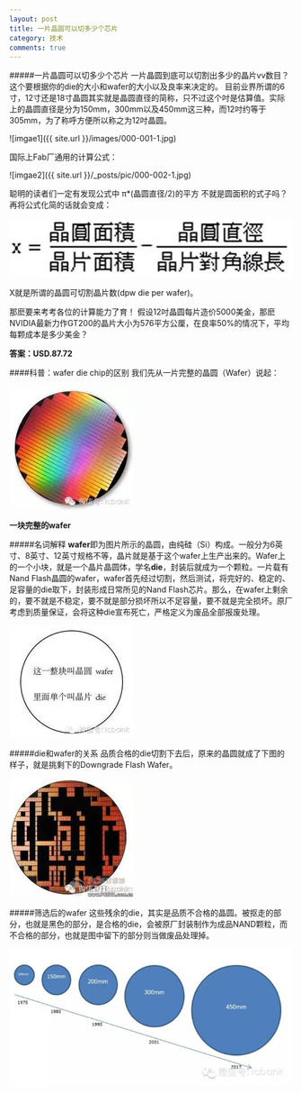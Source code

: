 ```yaml
---
layout: post
title: 一片晶圆可以切多少个芯片
category: 技术
comments: true
---
```


#####一片晶圆可以切多少个芯片
一片晶圆到底可以切割出多少的晶片vv数目？
这个要根据你的die的大小和wafer的大小以及良率来决定的。
目前业界所谓的6寸，12寸还是18寸晶圆其实就是晶圆直径的简称，只不过这个吋是估算值。实际上的晶圆直径是分为150mm，300mm以及450mm这三种，而12吋约等于305mm，为了称呼方便所以称之为12吋晶圆。

![imgae1]({{ site.url }}/images/000-001-1.jpg)

国际上Fab厂通用的计算公式：

![imgae2]({{ site.url }}/_posts/pic/000-002-1.jpg)

聪明的读者们一定有发现公式中  π*(晶圆直径/2)的平方 不就是圆面积的式子吗？再将公式化简的话就会变成：

![imgae](./pic/000-003.jpg)

X就是所谓的晶圆可切割晶片数(dpw  die per wafer)。

那麽要来考考各位的计算能力了育！
假设12吋晶圆每片造价5000美金，那麽NVIDIA最新力作GT200的晶片大小为576平方公厘，在良率50%的情况下，平均每颗成本是多少美金？

**答案：USD.87.72**

####科普：wafer die chip的区别
我们先从一片完整的晶圆（Wafer）说起：

![imgae](./pic/000-004.jpg)

**一块完整的wafer**

#####名词解释
**wafer**即为图片所示的晶圆，由纯硅（Si）构成。一般分为6英寸、8英寸、12英寸规格不等，晶片就是基于这个wafer上生产出来的。Wafer上的一个小块，就是一个晶片晶圆体，学名**die**，封装后就成为一个颗粒。一片载有Nand Flash晶圆的wafer，wafer首先经过切割，然后测试，将完好的、稳定的、足容量的die取下，封装形成日常所见的Nand Flash芯片。那么，在wafer上剩余的，要不就是不稳定，要不就是部分损坏所以不足容量，要不就是完全损坏。原厂考虑到质量保证，会将这种die宣布死亡，严格定义为废品全部报废处理。

![imgae](./pic/000-005.jpg)

#####die和wafer的关系
品质合格的die切割下去后，原来的晶圆就成了下图的样子，就是挑剩下的Downgrade Flash Wafer。

![imgae](./pic/000-006.jpg)

#####筛选后的wafer
这些残余的die，其实是品质不合格的晶圆。被抠走的部分，也就是黑色的部分，是合格的die，会被原厂封装制作为成品NAND颗粒，而不合格的部分，也就是图中留下的部分则当做废品处理掉。

![imgae](./pic/000-008.jpg)
